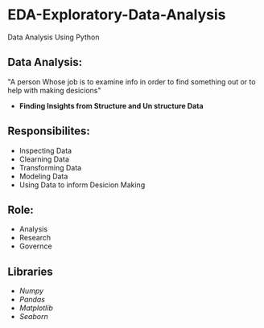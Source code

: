 # EDA-Exploratory-Data-Analysis
Data Analysis Using Python


Data Analysis:
----------------------------
   "A person  Whose job is to examine info in order to find something out or to help with making desicions"
   
   - **Finding Insights from Structure and Un structure Data**
                            

**Responsibilites:**
------------------------------
  -  Inspecting Data
  -  Clearning Data
  -  Transforming Data
  -  Modeling Data
  -  Using Data to inform Desicion Making
  
  
  
  **Role:**
  ----------------
  - Analysis
  - Research
  - Governce
  
  
  **Libraries**
  ----------------
  - *Numpy*
  - *Pandas*
  - *Matplotlib*
  - *Seaborn*
 
